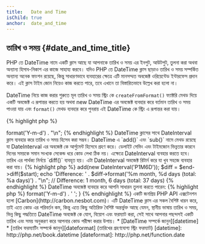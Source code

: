 ```yaml
---
title:   Date and Time
isChild: true
anchor:  date_and_time
---
```


## তারিখ ও সময় {#date_and_time_title}

PHP তে DateTime নামে একটি ক্লাস আছে যা আপনাকে তারিখ ও সময় এর ইনপুট, আউটপুট, তুলনা করা অথবা অন্যান্য হিসাব-নিকাশ এর কাজে সাহায্য করবে। যদিও PHP তে DateTime ক্লাস ছাড়াও তারিখ ও সময় সম্পর্কিত অন্যান্য অনেক ফাংশন রয়েছে, কিন্তু সাধারণভাবে ব্যবহারের ক্ষেত্রে এটি মানসম্মত অবজেক্ট ওরিয়েন্টেড ইন্টারফেস প্রদান করে। এই ক্লাস টাইম জোন নিয়েও কাজ করতে পারে, তবে এখানে তা বিস্তারিতভাবে উল্লেখ করা হলো না।

DateTime নিয়ে কাজ করার শুরুতে মূল তারিখ ও সময় স্ট্রিং কে `createFromFormat()` ফ্যাক্টরি মেথড দিয়ে একটি অবজেক্ট এ রূপান্তর করতে হয়
অথবা new DateTime এর অবজেক্ট ব্যবহার করে বর্তমান তারিখ ও সময় পাওয়া যায় এবং `format()` মেথড ব্যবহার করে পুনরায় এই DateTime কে স্ট্রিং এ রূপান্তর করা যায়।

{% highlight php %}
<?php
$raw = '22. 11. 1968';
$start = DateTime::createFromFormat('d. m. Y', $raw);

echo 'Start date: ' . $start->format('Y-m-d') . "\n";
{% endhighlight %}

DateTime ক্লাসের সাথে DateInterval ক্লাস ব্যবহার করে তারিখ ও সময় হিসেব করা সম্ভব। DateTime এ `add()` এবং `sub()` নামে মেথড রয়েছে যা DateInterval এর অবজেক্ট  কে আর্গুমেন্ট হিসেবে গ্রহণ করে। ডেলাইট সেভিং এবং টাইমজোন ভিন্নতার কারনে দিনের সময়কে সমান সংখ্যক সেকেন্ড ধরে কোড লেখা ঠিক নয়। এক্ষেত্রে DateInterval ব্যবহার করতে হবে। তারিখ এর পার্থক্য নির্নয়ে `diff()` ব্যবহৃত হয়। এটা DateInterval অবজেক্ট রিটার্ন করে যা খুব সহজে ব্যবহার করা যায়।

{% highlight php %}
<?php
// create a copy of $start and add one month and 6 days
$end = clone $start;
$end->add(new DateInterval('P1M6D'));

$diff = $end->diff($start);
echo 'Difference: ' . $diff->format('%m month, %d days (total: %a days)') . "\n";
// Difference: 1 month, 6 days (total: 37 days)
{% endhighlight %}

DateTime অবজেক্ট ব্যবহার করে আপনি সাধারন তুলনা করতে পারেন:

{% highlight php %}
<?php
if ($start < $end) {
    echo "Start is before the end!\n";
}
{% endhighlight %}

শেষ উদাহরন টি DatePeriod ক্লাস কে বর্ননা করে। এটি পুনরাবৃত্ত ইভেন্টগুলি পুনরাবৃত্তির জন্য ব্যবহার করা হয়। এটি DateTime এর দুটি অবজেক্ট নিতে পারে, শুরু এবং শেষ, এবং ব্যবধান যার জন্য এটি তাদের মধ্যকার সবগুলো ইভেন্ট রিটার্ন করে।

{% highlight php %}
<?php
// output all thursdays between $start and $end
$periodInterval = DateInterval::createFromDateString('first thursday');
$periodIterator = new DatePeriod($start, $periodInterval, $end, DatePeriod::EXCLUDE_START_DATE);
foreach ($periodIterator as $date) {
    // output each date in the period
    echo $date->format('Y-m-d') . ' ';
}
{% endhighlight %}

একটি জনপ্রিয় PHP API এক্সটেনশন হলো [Carbon](http://carbon.nesbot.com)। এটি DateTime ক্লাস এর সকল বৈশিষ্ট ধারন করে, তাই এতে কোড এর পরিবর্তন কম, কিন্তু এতে কিছু অতিরিক্ত বৈশিষ্ট অন্তর্ভুক্ত আছে যেমন, স্থানীয় ভাষায় তারিখ ও সময়, ভিন্ন কিছু পদ্ধতিতে DateTime অবজেক্ট কে যোগ, বিয়োগ এবং ফরম্যাট করা, সেই সাথে আপনার পছন্দসই একটি তারিখ এবং সময় অনুকরণ করে আপনার কোড পরীক্ষা করার উপায়।

* [DateTime সম্পর্কে জানুন][datetime]
* [তারিখ ফরম্যাটিং সম্পর্কে জানুন][dateformat] (তারিখের গ্রহণযোগ্য স্ট্রিং ফরম্যাট)

[datetime]: http://php.net/book.datetime
[dateformat]: http://php.net/function.date
